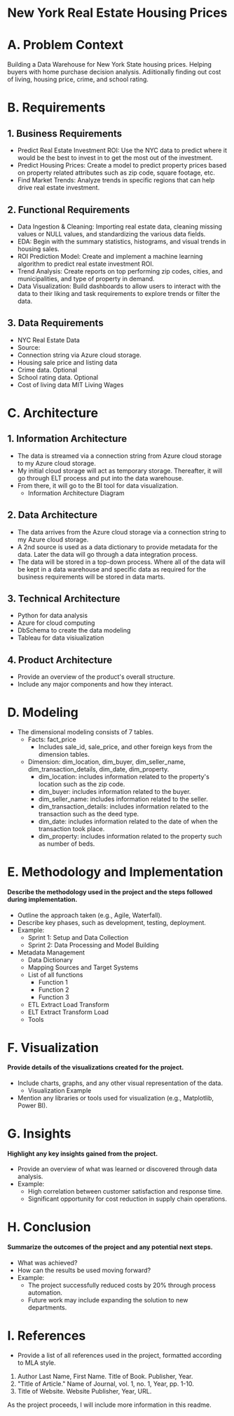 # New York Real Estate Housing Prices

# A. Problem Context

Building a Data Warehouse for New York State housing prices. Helping buyers with home purchase decision analysis. 
Adiitionally finding out cost of living, housing price, crime, and school rating.

# B. Requirements
## 1. Business Requirements
* Predict Real Estate Investment ROI: Use the NYC data to predict where it would be the best to invest in to get the most out of the investment.
* Predict Housing Prices: Create a model to predict property prices based on property related attributes such as zip code, square footage, etc.
* Find Market Trends: Analyze trends in specific regions that can help drive real estate investment.

## 2. Functional Requirements
* Data Ingestion & Cleaning: Importing real estate data, cleaning missing values or NULL values, and standardizing the various data fields.
* EDA: Begin with the summary statistics, histograms, and visual trends in housing sales.
* ROI Prediction Model: Create and implement a machine learning algorithm to predict real estate investment ROI.
* Trend Analysis: Create reports on top performing zip codes, cities, and municipalities, and type of property in demand.
* Data Visualization: Build dashboards to allow users to interact with the data to their liking and task requirements to explore trends or filter the data.

## 3. Data Requirements
* NYC Real Estate Data
* Source: 
* Connection string via Azure cloud storage.
* Housing sale price and listing data
* Crime data. Optional
* School rating data. Optional
* Cost of living data MIT Living Wages

# C. Architecture
## 1. Information Architecture
* The data is streamed via a connection string from Azure cloud storage to my Azure cloud storage. 
* My initial cloud storage will act as temporary storage. Thereafter, it will go through ELT process and put into the data warehouse. 
* From there, it will go to the BI tool for data visualization.
    * Information Architecture Diagram

## 2. Data Architecture
* The data arrives from the Azure cloud storage via a connection string to my Azure cloud storage. 
* A 2nd source is used as a data dictionary to provide metadata for the data. Later the data will go through a data integration process. 
* The data will be stored in a top-down process. Where all of the data will be kept in a data warehouse and specific data as required for the business requirements will be stored in data marts.

## 3. Technical Architecture
* Python for data analysis
* Azure for cloud computing
* DbSchema to create the data modeling
* Tableau for data visiualization

## 4. Product Architecture
* Provide an overview of the product's overall structure.
* Include any major components and how they interact.

# D. Modeling
* The dimensional modeling consists of 7 tables. 
    * Facts: fact_price
        * Includes sale_id, sale_price, and other foreign keys from the dimension tables.
    * Dimension: dim_location, dim_buyer, dim_seller_name, dim_transaction_details, dim_date, dim_property.
        * dim_location: includes information related to the property's location such as the zip code.
        * dim_buyer: includes information related to the buyer.
        * dim_seller_name: includes information related to the seller.
        * dim_transaction_details: includes information related to the transaction such as the deed type.
        * dim_date: includes information related to the date of when the transaction took place.
        * dim_property: includes information related to the property such as number of beds.
# E. Methodology and Implementation
#### Describe the methodology used in the project and the steps followed during implementation.
* Outline the approach taken (e.g., Agile, Waterfall).
* Describe key phases, such as development, testing, deployment.
* Example:
    * Sprint 1: Setup and Data Collection
    * Sprint 2: Data Processing and Model Building
* Metadata Management
    * Data Dictionary
    * Mapping Sources and Target Systems
    * List of all functions
        * Function 1
        * Function 2
        * Function 3
    * ETL Extract Load Transform
    * ELT Extract Transform Load
    * Tools

# F. Visualization
#### Provide details of the visualizations created for the project.
* Include charts, graphs, and any other visual representation of the data.
    * Visualization Example
* Mention any libraries or tools used for visualization (e.g., Matplotlib, Power BI).
# G. Insights
#### Highlight any key insights gained from the project.
* Provide an overview of what was learned or discovered through data analysis.
* Example:
    * High correlation between customer satisfaction and response time.
    * Significant opportunity for cost reduction in supply chain operations.
# H. Conclusion
#### Summarize the outcomes of the project and any potential next steps.

* What was achieved?
* How can the results be used moving forward?
* Example:
    * The project successfully reduced costs by 20% through process automation.
    * Future work may include expanding the solution to new departments.

# I. References
* Provide a list of all references used in the project, formatted according to MLA style.
1. Author Last Name, First Name. Title of Book. Publisher, Year.
2. "Title of Article." Name of Journal, vol. 1, no. 1, Year, pp. 1-10.
3. Title of Website. Website Publisher, Year, URL.


 As the project proceeds, I will include more information in this readme.
